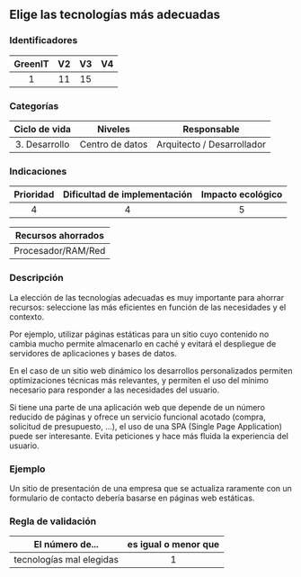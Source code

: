 ## Elige las tecnologías más adecuadas

 ### Identificadores

 | GreenIT | V2 | V3 | V4 |
 |:-------:|:---:|:---:|:---:|
 | 1 | 11 | 15 | |

 ### Categorías

 | Ciclo de vida | Niveles | Responsable |
 |:--------------:|:----------:|:---------------------:|
 | 3. Desarrollo | Centro de datos | Arquitecto / Desarrollador |

 ### Indicaciones

 | Prioridad | Dificultad de implementación | Impacto ecológico |
 |:--------:|:-------------------------:|:-----------------:|
 | 4 | 4 | 5 |

 | Recursos ahorrados |
 |:-------------------------:|
 | Procesador/RAM/Red |

 ### Descripción

La elección de las tecnologías adecuadas es muy importante para ahorrar recursos: seleccione las más eficientes en función de las necesidades y el contexto.

Por ejemplo, utilizar páginas estáticas para un sitio cuyo contenido no cambia mucho permite almacenarlo en caché 
y evitará el despliegue de servidores de aplicaciones y bases de datos.

 En el caso de un sitio web dinámico los desarrollos personalizados permiten optimizaciones técnicas más relevantes, 
 y permiten el uso del mínimo necesario para responder a las necesidades del usuario.

Si tiene una parte de una aplicación web que depende de un número reducido de páginas y ofrece un servicio funcional 
acotado (compra, solicitud de presupuesto, ...), el uso de una SPA (Single Page Application) puede ser interesante. 
Evita peticiones y hace más fluida la experiencia del usuario.

 ### Ejemplo

Un sitio de presentación de una empresa que se actualiza raramente con un formulario de contacto debería basarse en páginas web estáticas.

 ### Regla de validación

 | El número de... | es igual o menor que |
 |----------------------------|:------------------------:|
 | tecnologías mal elegidas | 1 |
